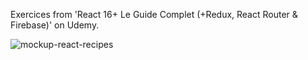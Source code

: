 Exercices from 'React 16+ Le Guide Complet (+Redux, React Router & Firebase)' on Udemy.


![mockup-react-recipes](https://user-images.githubusercontent.com/86634734/136678756-edda24fe-ea54-4aa0-bcf7-812ec9b7691c.png)

